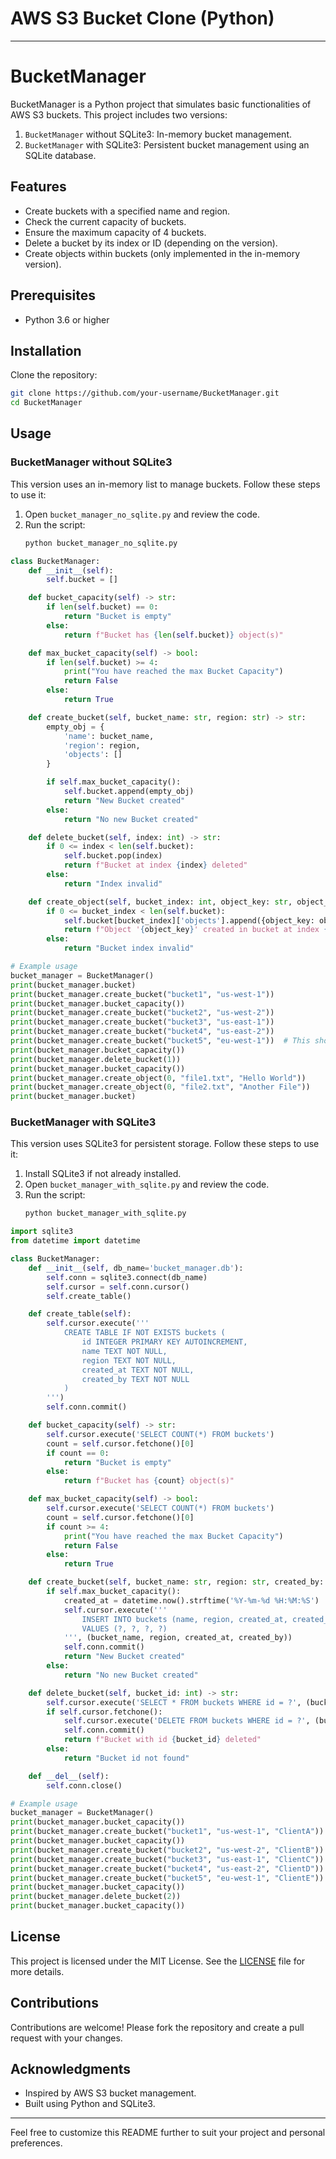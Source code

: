# AWS S3 Bucket Clone (Python)

---

# BucketManager

BucketManager is a Python project that simulates basic functionalities of AWS S3 buckets. This project includes two versions:
1. `BucketManager` without SQLite3: In-memory bucket management.
2. `BucketManager` with SQLite3: Persistent bucket management using an SQLite database.

## Features

- Create buckets with a specified name and region.
- Check the current capacity of buckets.
- Ensure the maximum capacity of 4 buckets.
- Delete a bucket by its index or ID (depending on the version).
- Create objects within buckets (only implemented in the in-memory version).

## Prerequisites

- Python 3.6 or higher

## Installation

Clone the repository:
```bash
git clone https://github.com/your-username/BucketManager.git
cd BucketManager
```

## Usage

### BucketManager without SQLite3

This version uses an in-memory list to manage buckets. Follow these steps to use it:

1. Open `bucket_manager_no_sqlite.py` and review the code.
2. Run the script:
    ```bash
    python bucket_manager_no_sqlite.py
    ```

```python
class BucketManager:
    def __init__(self):
        self.bucket = []

    def bucket_capacity(self) -> str:
        if len(self.bucket) == 0:
            return "Bucket is empty"
        else:
            return f"Bucket has {len(self.bucket)} object(s)"

    def max_bucket_capacity(self) -> bool:
        if len(self.bucket) >= 4:
            print("You have reached the max Bucket Capacity")
            return False
        else:
            return True

    def create_bucket(self, bucket_name: str, region: str) -> str:
        empty_obj = {
            'name': bucket_name,
            'region': region,
            'objects': []
        }

        if self.max_bucket_capacity():
            self.bucket.append(empty_obj)
            return "New Bucket created"
        else:
            return "No new Bucket created"

    def delete_bucket(self, index: int) -> str:
        if 0 <= index < len(self.bucket):
            self.bucket.pop(index)
            return f"Bucket at index {index} deleted"
        else:
            return "Index invalid"

    def create_object(self, bucket_index: int, object_key: str, object_value: str) -> str:
        if 0 <= bucket_index < len(self.bucket):
            self.bucket[bucket_index]['objects'].append({object_key: object_value})
            return f"Object '{object_key}' created in bucket at index {bucket_index}"
        else:
            return "Bucket index invalid"

# Example usage
bucket_manager = BucketManager()
print(bucket_manager.bucket)
print(bucket_manager.create_bucket("bucket1", "us-west-1"))
print(bucket_manager.bucket_capacity())
print(bucket_manager.create_bucket("bucket2", "us-west-2"))
print(bucket_manager.create_bucket("bucket3", "us-east-1"))
print(bucket_manager.create_bucket("bucket4", "us-east-2"))
print(bucket_manager.create_bucket("bucket5", "eu-west-1"))  # This should fail due to max capacity
print(bucket_manager.bucket_capacity())
print(bucket_manager.delete_bucket(1))
print(bucket_manager.bucket_capacity())
print(bucket_manager.create_object(0, "file1.txt", "Hello World"))
print(bucket_manager.create_object(0, "file2.txt", "Another File"))
print(bucket_manager.bucket)
```

### BucketManager with SQLite3

This version uses SQLite3 for persistent storage. Follow these steps to use it:

1. Install SQLite3 if not already installed.
2. Open `bucket_manager_with_sqlite.py` and review the code.
3. Run the script:
    ```bash
    python bucket_manager_with_sqlite.py
    ```

```python
import sqlite3
from datetime import datetime

class BucketManager:
    def __init__(self, db_name='bucket_manager.db'):
        self.conn = sqlite3.connect(db_name)
        self.cursor = self.conn.cursor()
        self.create_table()

    def create_table(self):
        self.cursor.execute('''
            CREATE TABLE IF NOT EXISTS buckets (
                id INTEGER PRIMARY KEY AUTOINCREMENT,
                name TEXT NOT NULL,
                region TEXT NOT NULL,
                created_at TEXT NOT NULL,
                created_by TEXT NOT NULL
            )
        ''')
        self.conn.commit()

    def bucket_capacity(self) -> str:
        self.cursor.execute('SELECT COUNT(*) FROM buckets')
        count = self.cursor.fetchone()[0]
        if count == 0:
            return "Bucket is empty"
        else:
            return f"Bucket has {count} object(s)"

    def max_bucket_capacity(self) -> bool:
        self.cursor.execute('SELECT COUNT(*) FROM buckets')
        count = self.cursor.fetchone()[0]
        if count >= 4:
            print("You have reached the max Bucket Capacity")
            return False
        else:
            return True

    def create_bucket(self, bucket_name: str, region: str, created_by: str) -> str:
        if self.max_bucket_capacity():
            created_at = datetime.now().strftime('%Y-%m-%d %H:%M:%S')
            self.cursor.execute('''
                INSERT INTO buckets (name, region, created_at, created_by)
                VALUES (?, ?, ?, ?)
            ''', (bucket_name, region, created_at, created_by))
            self.conn.commit()
            return "New Bucket created"
        else:
            return "No new Bucket created"

    def delete_bucket(self, bucket_id: int) -> str:
        self.cursor.execute('SELECT * FROM buckets WHERE id = ?', (bucket_id,))
        if self.cursor.fetchone():
            self.cursor.execute('DELETE FROM buckets WHERE id = ?', (bucket_id,))
            self.conn.commit()
            return f"Bucket with id {bucket_id} deleted"
        else:
            return "Bucket id not found"

    def __del__(self):
        self.conn.close()

# Example usage
bucket_manager = BucketManager()
print(bucket_manager.bucket_capacity())
print(bucket_manager.create_bucket("bucket1", "us-west-1", "ClientA"))
print(bucket_manager.bucket_capacity())
print(bucket_manager.create_bucket("bucket2", "us-west-2", "ClientB"))
print(bucket_manager.create_bucket("bucket3", "us-east-1", "ClientC"))
print(bucket_manager.create_bucket("bucket4", "us-east-2", "ClientD"))
print(bucket_manager.create_bucket("bucket5", "eu-west-1", "ClientE"))  # This should fail due to max capacity
print(bucket_manager.bucket_capacity())
print(bucket_manager.delete_bucket(2))
print(bucket_manager.bucket_capacity())
```

## License

This project is licensed under the MIT License. See the [LICENSE](LICENSE) file for more details.

## Contributions

Contributions are welcome! Please fork the repository and create a pull request with your changes.

## Acknowledgments

- Inspired by AWS S3 bucket management.
- Built using Python and SQLite3.

---

Feel free to customize this README further to suit your project and personal preferences.
